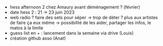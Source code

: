 - hess afternoon 2 chez Amaury avant déménagement ? (février)
- date hess 2 : 21 -> 23 juin 2023
- web radio ? faire des sets pour séper -> trop de déter ? plus aux artistes de faire ça eux même -> possibilité de les aider, partager les infos, le matos à la limite
- guess list en + : lancement dans la semaine via drive (Louis)
- création github asso (Anat)